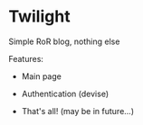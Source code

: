 # Twilight

Simple RoR blog, nothing else

Features:

* Main page

* Authentication (devise)

* That's all! (may be in future...)
